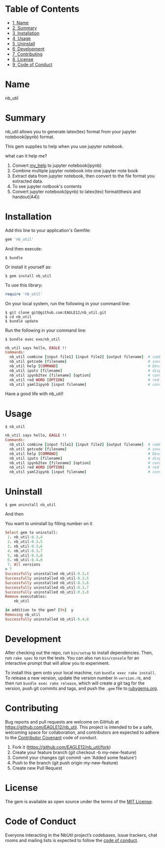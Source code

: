 
<h1>Table of Contents<span class="tocSkip"></span></h1>
<div class="toc" style="margin-top: 1em;"><ul class="toc-item"><li><span><a href="#Name" data-toc-modified-id="Name-1"><span class="toc-item-num">1&nbsp;&nbsp;</span>Name</a></span></li><li><span><a href="#Summary" data-toc-modified-id="Summary-2"><span class="toc-item-num">2&nbsp;&nbsp;</span>Summary</a></span></li><li><span><a href="#Installation" data-toc-modified-id="Installation-3"><span class="toc-item-num">3&nbsp;&nbsp;</span>Installation</a></span></li><li><span><a href="#Usage" data-toc-modified-id="Usage-4"><span class="toc-item-num">4&nbsp;&nbsp;</span>Usage</a></span></li><li><span><a href="#Uninstall" data-toc-modified-id="Uninstall-5"><span class="toc-item-num">5&nbsp;&nbsp;</span>Uninstall</a></span></li><li><span><a href="#Development" data-toc-modified-id="Development-6"><span class="toc-item-num">6&nbsp;&nbsp;</span>Development</a></span></li><li><span><a href="#Contributing" data-toc-modified-id="Contributing-7"><span class="toc-item-num">7&nbsp;&nbsp;</span>Contributing</a></span></li><li><span><a href="#License" data-toc-modified-id="License-8"><span class="toc-item-num">8&nbsp;&nbsp;</span>License</a></span></li><li><span><a href="#Code-of-Conduct" data-toc-modified-id="Code-of-Conduct-9"><span class="toc-item-num">9&nbsp;&nbsp;</span>Code of Conduct</a></span></li></ul></div>

# Name

nb_util

# Summary

nb_util allows you to generate latex(tex) format from your jupyter notebook(ipynb) format.

This gem supplies to help when you use jupyter notebook. 

what can it help me?

1. Convert [my_help](https://github.com/daddygongon/my_help) to jupyter notebook(ipynb)
1. Combine multiple jupyter notebook into one jupyter note book
1. Extract data from jupyter notebook, then convert to the file format you extracted data.
1. To see jupyter notbook's contents
1. Convert jupyter notebook(ipynb) to latex(tex) format(thesis and handout(A4))


# Installation

Add this line to your application's Gemfile:

```ruby
gem 'nb_util'
```

And then execute:

    $ bundle

Or install it yourself as:

    $ gem install nb_util
    
To use this library:

```ruby
require 'nb_util'
```

On your local system, run the following in your command line: 

    $ git clone git@github.com:EAGLE12/nb_util.git
    $ cd nb_util
    $ bundle update
    
Run the following in your command line:

    $ bundle exec exe/nb_util

```ruby
nb_util says hello, EAGLE !!
Commands:
  nb_util combine [input file1] [input file2] [output filename]  # combine file1 and file2
  nb_util getcode [filename]                                     # save in ruby format
  nb_util help [COMMAND]                                         # Describe available commands or one specific command
  nb_util iputs [filename]                                       # display ipynb file contents
  nb_util ipynb2tex [filename] [option]                          # convert ipynb to tex's thiesis format
  nb_util red WORD [OPTION]                                      # red words print.
  nb_util yaml2ipynb [input filename]                            # convert yaml to ipynb
```

Have a good life with nb_util!

# Usage

```
$ nb_util
```

```ruby
nb_util says hello, EAGLE !!
Commands:
  nb_util combine [input file1] [input file2] [output filename]  # combine file1 and file2
  nb_util getcode [filename]                                     # save in ruby format
  nb_util help [COMMAND]                                         # Describe available commands or one specific command
  nb_util iputs [filename]                                       # display ipynb file contents
  nb_util ipynb2tex [filename] [option]                          # convert ipynb to tex's thiesis format
  nb_util red WORD [OPTION]                                      # red words print.
  nb_util yaml2ipynb [input filename]                            # convert yaml to ipynb
```

# Uninstall

```
$ gem uninstall nb_util
```
And then

You want to uninstall by filling number on it

```ruby
Select gem to uninstall:
 1. nb_util-0.3.4
 2. nb_util-0.3.5
 3. nb_util-0.3.6
 4. nb_util-0.3.7
 5. nb_util-0.3.8
 6. nb_util-0.4.0
 7. All versions
> 7
Successfully uninstalled nb_util-0.3.4
Successfully uninstalled nb_util-0.3.5
Successfully uninstalled nb_util-0.3.6
Successfully uninstalled nb_util-0.3.7
Successfully uninstalled nb_util-0.3.8
Remove executables:
	nb_util

in addition to the gem? [Yn]  y
Removing nb_util
Successfully uninstalled nb_util-0.4.0
```
 

# Development

After checking out the repo, run `bin/setup` to install dependencies. Then, run `rake spec` to run the tests. You can also run `bin/console` for an interactive prompt that will allow you to experiment.

To install this gem onto your local machine, run `bundle exec rake install`. 
To release a new version, update the version number in `version.rb`, and then run `bundle exec rake release`, which will create a git tag for the version, push git commits and tags, and push the `.gem` file to [rubygems.org](https://rubygems.org/gems/nb_util).

# Contributing

Bug reports and pull requests are welcome on GitHub at https://github.com/EAGLE12/nb_util. This project is intended to be a safe, welcoming space for collaboration, and contributors are expected to adhere to the [Contributor Covenant](http://contributor-covenant.org) code of conduct.

1. Fork it (https://github.com/EAGLE12/nb_util/fork)
1. Create your feature branch (git checkout -b my-new-feature)
1. Commit your changes (git commit -am 'Added some feature')
1. Push to the branch (git push origin my-new-feature)
1. Create new Pull Request

# License

The gem is available as open source under the terms of the [MIT License](https://opensource.org/licenses/MIT).

# Code of Conduct

Everyone interacting in the NbUtil project’s codebases, issue trackers, chat rooms and mailing lists is expected to follow the [code of conduct](https://github.com/EAGLE12/nb_util/blob/master/CODE_OF_CONDUCT.md).


```ruby

```
